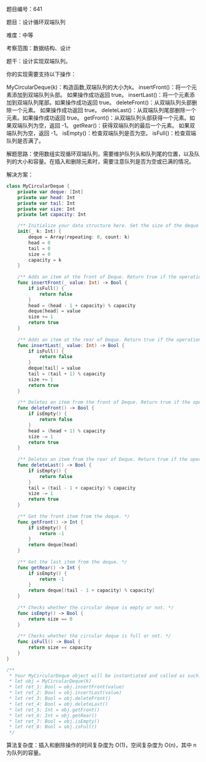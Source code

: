 题目编号：641

题目：设计循环双端队列

难度：中等

考察范围：数据结构、设计

题干：设计实现双端队列。

你的实现需要支持以下操作：

MyCircularDeque(k)：构造函数,双端队列的大小为k。
insertFront()：将一个元素添加到双端队列头部。 如果操作成功返回 true。
insertLast()：将一个元素添加到双端队列尾部。如果操作成功返回 true。
deleteFront()：从双端队列头部删除一个元素。 如果操作成功返回 true。
deleteLast()：从双端队列尾部删除一个元素。如果操作成功返回 true。
getFront()：从双端队列头部获得一个元素。如果双端队列为空，返回 -1。
getRear()：获得双端队列的最后一个元素。 如果双端队列为空，返回 -1。
isEmpty()：检查双端队列是否为空。
isFull()：检查双端队列是否满了。

解题思路：使用数组实现循环双端队列，需要维护队列头和队列尾的位置，以及队列的大小和容量。在插入和删除元素时，需要注意队列是否为空或已满的情况。

解决方案：

```swift
class MyCircularDeque {
    private var deque: [Int]
    private var head: Int
    private var tail: Int
    private var size: Int
    private let capacity: Int

    /** Initialize your data structure here. Set the size of the deque to be k. */
    init(_ k: Int) {
        deque = Array(repeating: 0, count: k)
        head = 0
        tail = 0
        size = 0
        capacity = k
    }
    
    /** Adds an item at the front of Deque. Return true if the operation is successful. */
    func insertFront(_ value: Int) -> Bool {
        if isFull() {
            return false
        }
        head = (head - 1 + capacity) % capacity
        deque[head] = value
        size += 1
        return true
    }
    
    /** Adds an item at the rear of Deque. Return true if the operation is successful. */
    func insertLast(_ value: Int) -> Bool {
        if isFull() {
            return false
        }
        deque[tail] = value
        tail = (tail + 1) % capacity
        size += 1
        return true
    }
    
    /** Deletes an item from the front of Deque. Return true if the operation is successful. */
    func deleteFront() -> Bool {
        if isEmpty() {
            return false
        }
        head = (head + 1) % capacity
        size -= 1
        return true
    }
    
    /** Deletes an item from the rear of Deque. Return true if the operation is successful. */
    func deleteLast() -> Bool {
        if isEmpty() {
            return false
        }
        tail = (tail - 1 + capacity) % capacity
        size -= 1
        return true
    }
    
    /** Get the front item from the deque. */
    func getFront() -> Int {
        if isEmpty() {
            return -1
        }
        return deque[head]
    }
    
    /** Get the last item from the deque. */
    func getRear() -> Int {
        if isEmpty() {
            return -1
        }
        return deque[(tail - 1 + capacity) % capacity]
    }
    
    /** Checks whether the circular deque is empty or not. */
    func isEmpty() -> Bool {
        return size == 0
    }
    
    /** Checks whether the circular deque is full or not. */
    func isFull() -> Bool {
        return size == capacity
    }
}

/**
 * Your MyCircularDeque object will be instantiated and called as such:
 * let obj = MyCircularDeque(k)
 * let ret_1: Bool = obj.insertFront(value)
 * let ret_2: Bool = obj.insertLast(value)
 * let ret_3: Bool = obj.deleteFront()
 * let ret_4: Bool = obj.deleteLast()
 * let ret_5: Int = obj.getFront()
 * let ret_6: Int = obj.getRear()
 * let ret_7: Bool = obj.isEmpty()
 * let ret_8: Bool = obj.isFull()
 */
```

算法复杂度：插入和删除操作的时间复杂度为 O(1)，空间复杂度为 O(n)，其中 n 为队列的容量。